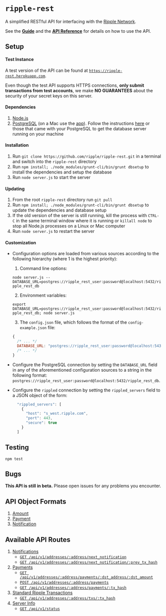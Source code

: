 # `ripple-rest`

A simplified RESTful API for interfacing with the [Ripple Network](http://ripple.com).


See the [__Guide__](docs/GUIDE.md) and the [__API Reference__](docs/REF.md) for details on how to use the API.

## Setup

#### Test Instance

A test version of the API can be found at [`https://ripple-rest.herokuapp.com`](https://ripple-rest.herokuapp.com). 

Even though the test API supports HTTPS connections, __only submit transactions from test accounts__, we make __NO GUARANTEES__ about the security of your secret keys on this server.

#### Dependencies

1. [Node.js](http://nodejs.org/)
2. [PostgreSQL](http://www.postgresql.org/download/) (on a Mac use the [app](http://postgresapp.com/)). Follow the instructions [here](http://www.postgresql.org/docs/9.3/static/server-start.html) or those that came with your PostgreSQL to get the database server running on your machine  

#### Installation

1. Run `git clone https://github.com/ripple/ripple-rest.git` in a terminal and switch into the `ripple-rest` directory
2. Run `npm install; ./node_modules/grunt-cli/bin/grunt dbsetup` to install the dependencies and setup the database
3. Run `node server.js` to start the server

#### Updating

1. From the root `ripple-rest` directory run `git pull`
2. Run `npm install; ./node_modules/grunt-cli/bin/grunt dbsetup` to update the dependencies and database setup
3. If the old version of the server is still running, kill the process with `CTRL-C` in the same terminal window where it is running or `killall node` to stop all Node.js processes on a Linux or Mac computer
4. Run `node server.js` to restart the server

#### Customization

+ Configuration options are loaded from various sources according to the following hierarchy (where 1 is the highest priority):

  1. Command line options: 

    `node server.js --DATABASE_URL=postgres://ripple_rest_user:password@localhost:5432/ripple_rest_db`

  2. Environment variables: 

    `export DATABASE_URL=postgres://ripple_rest_user:password@localhost:5432/ripple_rest_db; node server.js`

  3. The `config.json` file, which follows the format of the `config-example.json` file: 
   
  ```js
  { 
    /* ... */
    DATABASE_URL: "postgres://ripple_rest_user:password@localhost:5432/ripple_rest_db" 
    /* ... */
  }
  ```

+ Configure the PostgreSQL connection by setting the `DATABASE_URL` field in any of the aforementioned configuration sources to a string in the following format: `postgres://ripple_rest_user:password@localhost:5432/ripple_rest_db`.

+ Configure the `rippled` connection by setting the `rippled_servers` field to a JSON object of the form:

  ```js
    "rippled_servers": [
      {
        "host": "s_west.ripple.com",
        "port": 443,
        "secure": true
      }
    ]
  ```


## Testing

`npm test`

## Bugs

__This API is still in beta.__ Please open issues for any problems you encounter.

## API Object Formats

1. [Amount](docs/REF.md#1-amount)
2. [Payment](docs/REF.md#2-payment)
3. [Notification](docs/REF.md#3-notification)

## Available API Routes

1. [Notifications](docs/REF.md#1-notifications)
    + [`GET /api/v1/addresses/:address/next_notification`](docs/REF.md#get-apiv1addressesaddressnext_notification)
    + [`GET /api/v1/addresses/:address/next_notification/:prev_tx_hash`](docs/REF.md#get-apiv1addressesaddressnext_notificationprev_tx_hash)
2. [Payments](docs/REF.md#2-payments)
    + [`GET /api/v1/addresses/:address/payments/:dst_address/:dst_amount`](docs/REF.md#get-apiv1addressesaddresspaymentsdst_addressdst_amount)
    + [`POST /api/v1/addresses/:address/payments`](docs/REF.md#post-apiv1addressesaddresspayments)
    + [`GET /api/v1/addresses/:address/payments/:tx_hash`](docs/REF.md#get-apiv1addressesaddresspaymentstx_hash)
3. [Standard Ripple Transactions](docs/REF.md#3-standard-ripple-transactions)
    + [`GET /api/v1/addresses/:address/txs/:tx_hash`](docs/REF.md#get-apiv1addressesaddresstxstx_hash)
4. [Server Info](docs/REF.md#4-server-info)
    + [`GET /api/v1/status`](docs/REF.md#get-apiv1status)
